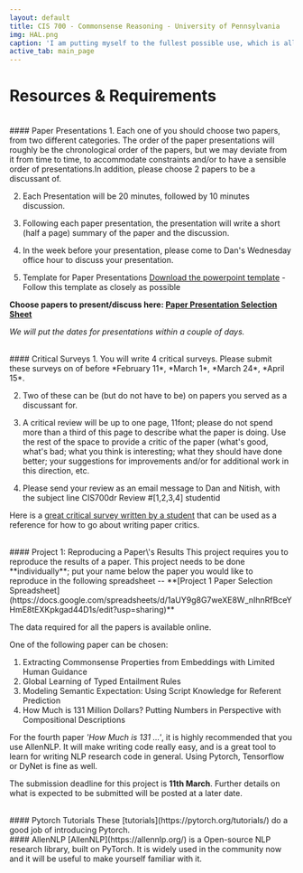 ```yaml
---
layout: default
title: CIS 700 - Commonsense Reasoning - University of Pennsylvania
img: HAL.png
caption: 'I am putting myself to the fullest possible use, which is all I think that any conscious entity can ever hope to do'
active_tab: main_page
---
```


# Resources & Requirements

<br>
#### Paper Presentations
1. Each one of you should choose two papers, from two different categories. The order of the paper presentations will roughly be the chronological order of the papers, but we may deviate from it from time to time, to accommodate constraints and/or to have a sensible order of presentations.In addition, please choose 2 papers to be a discussant of.

2. Each Presentation will be 20 minutes, followed by 10 minutes discussion.

3. Following each paper presentation, the presentation will write a short (half a page) summary of the paper and the discussion.

4. In the week before your presentation, please come to Dan\'s Wednesday office hour to discuss your presentation.

5. Template for Paper Presentations
[Download the powerpoint template](assets/ppt/paper_presentation_template.pptx) -
Follow this template as closely as possible

**Choose papers to present/discuss here: [Paper Presentation Selection Sheet](https://docs.google.com/spreadsheets/d/16MM_npFng9wLdfo8f7mIJ-9PhEZ0KAGZbHDnqXX4gbA/edit?usp=sharing)**

*We will put the dates for presentations within a couple of days.*

<br>
#### Critical Surveys
1. You will write 4 critical surveys. Please submit these surveys on of before *February 11*, *March 1*, *March 24*, *April 15*.

2. Two of these can be (but do not have to be) on papers you served as a discussant for.

3. A critical review will be up to one page, 11font; please do not spend more than a third of this page to describe what the paper is doing. Use the rest of the space to provide a critic of the paper (what\'s good, what\'s bad; what you think is interesting; what they should have done better; your suggestions for improvements and/or for additional work in this direction, etc.

4. Please send your review as an email message to Dan and Nitish, with the subject line CIS700dr Review #[1,2,3,4] studentid

Here is a [great critical survey written by a student](assets/PaperCriticExample.pdf) that can be used as a reference for how to go about writing paper critics.

<br>
#### Project 1: Reproducing a Paper\'s Results
This project requires you to reproduce the results of a paper. This project needs to be done **individually**; put your name below the paper you would like to reproduce in the following spreadsheet --
**[Project 1 Paper Selection Spreadsheet](https://docs.google.com/spreadsheets/d/1aUY9g8G7weXE8W_nIhnRfBceYHmE8tEXKpkgad44D1s/edit?usp=sharing)**

The data required for all the papers is available online.

One of the following paper can be chosen:
1. Extracting Commonsense Properties from Embeddings with Limited Human Guidance
2. Global Learning of Typed Entailment Rules
3. Modeling Semantic Expectation: Using Script Knowledge for Referent Prediction
4. How Much is 131 Million Dollars? Putting Numbers in Perspective with Compositional Descriptions

For the fourth paper *\'How Much is 131 ...\'*, it is highly recommended that you use AllenNLP. It will make writing code really easy, and is a great tool to learn for writing NLP research code in general. Using Pytorch, Tensorflow or DyNet is fine as well.

The submission deadline for this project is **11th March**. Further details on what is expected to be submitted will be posted at a later date.

<br>
#### Pytorch Tutorials
These [tutorials](https://pytorch.org/tutorials/) do a good job of introducing Pytorch.

<br>
#### AllenNLP
[AllenNLP](https://allennlp.org/) is a Open-source NLP research library, built on PyTorch.
It is widely used in the community now and it will be useful to make yourself familiar with it.


<!--  -->
